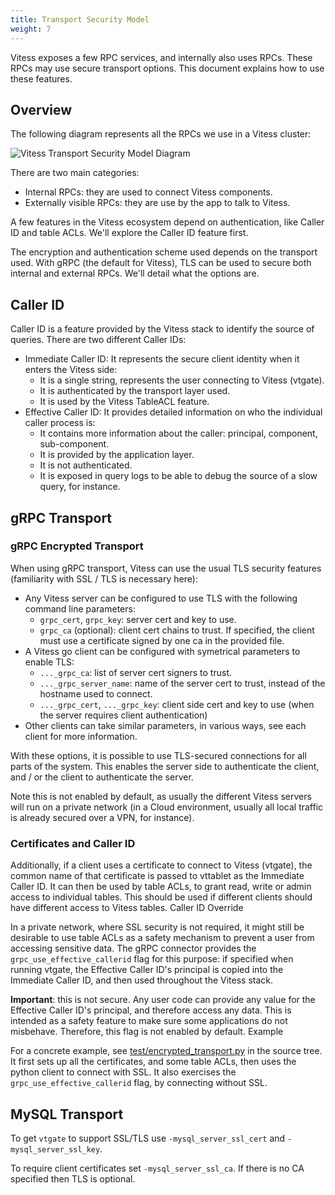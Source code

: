 ```yaml
---
title: Transport Security Model
weight: 7
---
```


Vitess exposes a few RPC services, and internally also uses RPCs. These RPCs may use secure transport options. This document explains how to use these features.

## Overview

The following diagram represents all the RPCs we use in a Vitess cluster:

![Vitess Transport Security Model Diagram](../img/vitesstransportsecuritymodel.svg)

There are two main categories:

* Internal RPCs: they are used to connect Vitess components.
* Externally visible RPCs: they are use by the app to talk to Vitess.

A few features in the Vitess ecosystem depend on authentication, like Caller ID and table ACLs. We'll explore the Caller ID feature first.

The encryption and authentication scheme used depends on the transport used. With gRPC (the default for Vitess), TLS can be used to secure both internal and external RPCs. We'll detail what the options are.

## Caller ID

Caller ID is a feature provided by the Vitess stack to identify the source of queries. There are two different Caller IDs:

* Immediate Caller ID: It represents the secure client identity when it enters the Vitess side:
  - It is a single string, represents the user connecting to Vitess (vtgate).
  - It is authenticated by the transport layer used.
  - It is used by the Vitess TableACL feature.
* Effective Caller ID: It provides detailed information on who the individual caller process is:
  - It contains more information about the caller: principal, component, sub-component.
  - It is provided by the application layer.
  - It is not authenticated.
  - It is exposed in query logs to be able to debug the source of a slow query, for instance.

## gRPC Transport

### gRPC Encrypted Transport

When using gRPC transport, Vitess can use the usual TLS security features (familiarity with SSL / TLS is necessary here):

* Any Vitess server can be configured to use TLS with the following command line parameters:
  - `grpc_cert`, `grpc_key`: server cert and key to use.
  - `grpc_ca` (optional): client cert chains to trust. If specified, the client must use a certificate signed by one ca in the provided file.
* A Vitess go client can be configured with symetrical parameters to enable TLS:
  - `..._grpc_ca`: list of server cert signers to trust.
  - `..._grpc_server_name`: name of the server cert to trust, instead of the hostname used to connect.
  - `..._grpc_cert`, `..._grpc_key`: client side cert and key to use (when the server requires client authentication)
* Other clients can take similar parameters, in various ways, see each client for more information.

With these options, it is possible to use TLS-secured connections for all parts of the system. This enables the server side to authenticate the client, and / or the client to authenticate the server.

Note this is not enabled by default, as usually the different Vitess servers will run on a private network (in a Cloud environment, usually all local traffic is already secured over a VPN, for instance).

### Certificates and Caller ID

Additionally, if a client uses a certificate to connect to Vitess (vtgate), the common name of that certificate is passed to vttablet as the Immediate Caller ID. It can then be used by table ACLs, to grant read, write or admin access to individual tables. This should be used if different clients should have different access to Vitess tables.
Caller ID Override

In a private network, where SSL security is not required, it might still be desirable to use table ACLs as a safety mechanism to prevent a user from accessing sensitive data. The gRPC connector provides the `grpc_use_effective_callerid` flag for this purpose: if specified when running vtgate, the Effective Caller ID's principal is copied into the Immediate Caller ID, and then used throughout the Vitess stack.

**Important**: this is not secure. Any user code can provide any value for the Effective Caller ID's principal, and therefore access any data. This is intended as a safety feature to make sure some applications do not misbehave. Therefore, this flag is not enabled by default.
Example

For a concrete example, see [test/encrypted_transport.py](https://github.com/vitessio/vitess/blob/master/test/encrypted_transport.py) in the source tree. It first sets up all the certificates, and some table ACLs, then uses the python client to connect with SSL. It also exercises the `grpc_use_effective_callerid` flag, by connecting without SSL.

## MySQL Transport

To get `vtgate` to support SSL/TLS use `-mysql_server_ssl_cert` and `-mysql_server_ssl_key`.

To require client certificates set `-mysql_server_ssl_ca`. If there is no CA specified then TLS is optional.
